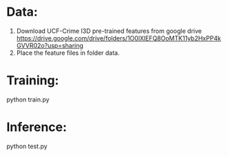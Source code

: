 # Data:
1. Download UCF-Crime I3D pre-trained features from google drive https://drive.google.com/drive/folders/1O0lXlEFQ8OoMTK11yb2HxPP4kGVVR02o?usp=sharing
2. Place the feature files in folder data.

# Training:
python train.py

# Inference:
python test.py
